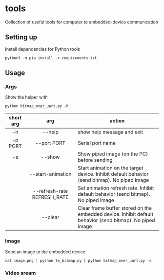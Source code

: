 # tools
Collection of useful tools for computer to embedded-device communication

## Setting up
Install dependencies for Python tools
```
python3 -m pip install -r requirements.txt
```

## Usage

### Args
Show the helper with
```
python bitmap_over_uart.py -h
```

| short arg |             arg             | action                                                                                                   |
|:---------:|:---------------------------:|----------------------------------------------------------------------------------------------------------|
| -h        | --help                      | show help message and exit                                                                               |
| -p PORT   | --port PORT                 | Serial port name                                                                                         |
| -s        | --show                      | Show piped image (on the PC) before sending                                                              |
|           | --start-animation           | Start animation on the target device. Inhibit default behavior (send bitmap). No piped image             |
|           | --refresh-rate REFRESH_RATE | Set animation refresh rate. Inhibit default behavior (send bitmap). No piped image                       |
|           | --clear                     | Clear frame buffer stored on the embedded device. Inhibit default behavior (send bitmap). No piped image |

### Image
Send an image to the embedded device
```
cat image.png | python to_bitmap.py | python bitmap_over_uart.py -s
```

### Video sream
